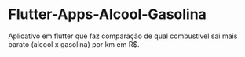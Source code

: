 # Flutter-Apps-Alcool-Gasolina

Aplicativo em flutter que faz comparação de qual combustivel sai mais barato (alcool x gasolina) por km em R$.
